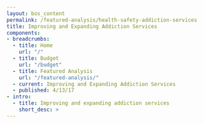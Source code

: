 ```yaml
---
layout: bos_content
permalink: /featured-analysis/health-safety-addiction-services
title: Improving and Expanding Addiction Services
components:
- breadcrumbs:
  - title: Home
    url: "/"
  - title: Budget
    url: "/budget"
  - title: Featured Analysis
    url: "/featured-analysis/"
  - current: Improving and Expanding Addiction Services
  - published: 4/13/17
- intro:
  - title: Improving and expanding addiction services
    short_desc: >
---
```

